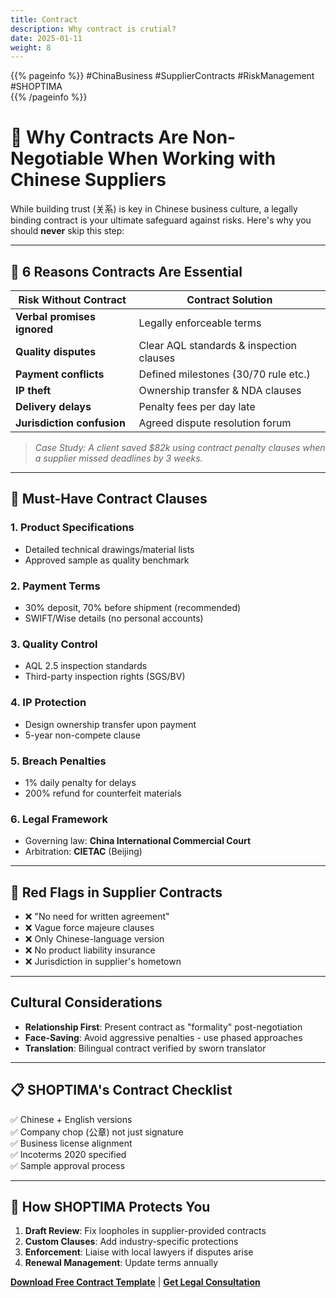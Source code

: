 ```yaml
---
title: Contract
description: Why contract is crutial?
date: 2025-01-11
weight: 8
---
```


{{% pageinfo %}}
#ChinaBusiness #SupplierContracts #RiskManagement #SHOPTIMA  
{{% /pageinfo %}}

# 🔏 Why Contracts Are Non-Negotiable When Working with Chinese Suppliers  

While building trust (关系) is key in Chinese business culture, a legally binding contract is your ultimate safeguard against risks. Here's why you should **never** skip this step:  

---

## 💼 **6 Reasons Contracts Are Essential**  

| **Risk Without Contract**       | **Contract Solution**                  |  
|----------------------------------|----------------------------------------|  
| **Verbal promises ignored**     | Legally enforceable terms              |  
| **Quality disputes**            | Clear AQL standards & inspection clauses |  
| **Payment conflicts**           | Defined milestones (30/70 rule etc.)   |  
| **IP theft**                    | Ownership transfer & NDA clauses       |  
| **Delivery delays**             | Penalty fees per day late              |  
| **Jurisdiction confusion**      | Agreed dispute resolution forum        |  

> *Case Study: A client saved $82k using contract penalty clauses when a supplier missed deadlines by 3 weeks.*  

---

## 📝 **Must-Have Contract Clauses**  

### 1. **Product Specifications**  
- Detailed technical drawings/material lists  
- Approved sample as quality benchmark  

### 2. **Payment Terms**  
- 30% deposit, 70% before shipment (recommended)  
- SWIFT/Wise details (no personal accounts)  

### 3. **Quality Control**  
- AQL 2.5 inspection standards  
- Third-party inspection rights (SGS/BV)  

### 4. **IP Protection**  
- Design ownership transfer upon payment  
- 5-year non-compete clause  

### 5. **Breach Penalties**  
- 1% daily penalty for delays  
- 200% refund for counterfeit materials  

### 6. **Legal Framework**  
- Governing law: **China International Commercial Court**  
- Arbitration: **CIETAC** (Beijing)  

---

## 🚩 **Red Flags in Supplier Contracts**  

- ❌ "No need for written agreement"  
- ❌ Vague force majeure clauses  
- ❌ Only Chinese-language version  
- ❌ No product liability insurance  
- ❌ Jurisdiction in supplier's hometown  

---

## **Cultural Considerations**  

- **Relationship First**: Present contract as "formality" post-negotiation  
- **Face-Saving**: Avoid aggressive penalties - use phased approaches  
- **Translation**: Bilingual contract verified by sworn translator  

---

## 📋 **SHOPTIMA's Contract Checklist**  

✅ Chinese + English versions  
✅ Company chop (公章) not just signature  
✅ Business license alignment  
✅ Incoterms 2020 specified  
✅ Sample approval process  

---

## 🤝 **How SHOPTIMA Protects You**  

1. **Draft Review**: Fix loopholes in supplier-provided contracts  
2. **Custom Clauses**: Add industry-specific protections  
3. **Enforcement**: Liaise with local lawyers if disputes arise  
4. **Renewal Management**: Update terms annually  

**[Download Free Contract Template](#)** | **[Get Legal Consultation](#)**  

